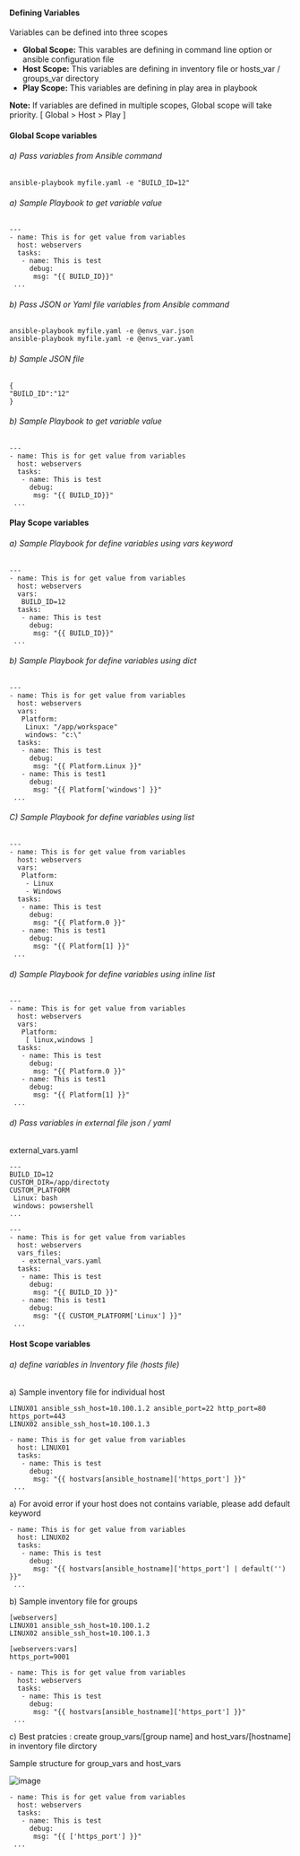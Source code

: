 #### Defining Variables
Variables can  be defined into three scopes
* **Global Scope:** This varables are defining in command line option or ansible configuration file
* **Host Scope:** This variables are defining in inventory file or hosts_var / groups_var directory
* **Play Scope:** This variables are defining in play area in playbook
  
**Note:** If variables are defined in multiple scopes, Global scope will take priority. [ Global > Host > Play ]

#### Global Scope variables
###### a) Pass variables from Ansible command
```
ansible-playbook myfile.yaml -e "BUILD_ID=12"
```
###### a) Sample Playbook to get variable value
```
---
- name: This is for get value from variables
  host: webservers
  tasks:
   - name: This is test
     debug:
      msg: "{{ BUILD_ID}}"
 ...
```
###### b) Pass JSON or Yaml file variables from Ansible command
```
ansible-playbook myfile.yaml -e @envs_var.json
ansible-playbook myfile.yaml -e @envs_var.yaml
```
###### b) Sample JSON file
```
{
"BUILD_ID":"12"
}
```
###### b) Sample Playbook to get variable value
```
---
- name: This is for get value from variables
  host: webservers
  tasks:
   - name: This is test
     debug:
      msg: "{{ BUILD_ID}}"
 ...
```


#### Play Scope variables
###### a) Sample Playbook for define variables using vars keyword
```
---
- name: This is for get value from variables
  host: webservers
  vars:
   BUILD_ID=12
  tasks:
   - name: This is test
     debug:
      msg: "{{ BUILD_ID}}"
 ...
```
###### b) Sample Playbook for define variables using dict
```
---
- name: This is for get value from variables
  host: webservers
  vars:
   Platform:
    Linux: "/app/workspace"
    windows: "c:\"
  tasks:
   - name: This is test
     debug:
      msg: "{{ Platform.Linux }}"
   - name: This is test1
     debug:
      msg: "{{ Platform['windows'] }}"
 ...
```
###### C) Sample Playbook for define variables using list
```
---
- name: This is for get value from variables
  host: webservers
  vars:
   Platform:
    - Linux
    - Windows
  tasks:
   - name: This is test
     debug:
      msg: "{{ Platform.0 }}"
   - name: This is test1
     debug:
      msg: "{{ Platform[1] }}"
 ...
```
###### d) Sample Playbook for define variables using inline list
```
---
- name: This is for get value from variables
  host: webservers
  vars:
   Platform:
    [ linux,windows ]
  tasks:
   - name: This is test
     debug:
      msg: "{{ Platform.0 }}"
   - name: This is test1
     debug:
      msg: "{{ Platform[1] }}"
 ...
```
###### d) Pass variables in external file json / yaml
external_vars.yaml
```
---
BUILD_ID=12
CUSTOM_DIR=/app/directoty
CUSTOM_PLATFORM
 Linux: bash
 windows: powsershell
...
```
```
---
- name: This is for get value from variables
  host: webservers
  vars_files:
   - external_vars.yaml
  tasks:
   - name: This is test
     debug:
      msg: "{{ BUILD_ID }}"
   - name: This is test1
     debug:
      msg: "{{ CUSTOM_PLATFORM['Linux'] }}"
 ...
```
#### Host Scope variables
###### a) define variables in Inventory file (hosts file)

a) Sample inventory file for individual host
```
LINUX01 ansible_ssh_host=10.100.1.2 ansible_port=22 http_port=80 https_port=443
LINUX02 ansible_ssh_host=10.100.1.3
```
```
- name: This is for get value from variables
  host: LINUX01
  tasks:
   - name: This is test
     debug:
      msg: "{{ hostvars[ansible_hostname]['https_port'] }}"
 ...
```
a) For avoid error if your host does not contains variable, please add default keyword
```
- name: This is for get value from variables
  host: LINUX02
  tasks:
   - name: This is test
     debug:
      msg: "{{ hostvars[ansible_hostname]['https_port'] | default('') }}"
 ...
```
b) Sample inventory file for groups
```
[webservers]
LINUX01 ansible_ssh_host=10.100.1.2
LINUX02 ansible_ssh_host=10.100.1.3

[webservers:vars]
https_port=9001
```

```
- name: This is for get value from variables
  host: webservers
  tasks:
   - name: This is test
     debug:
      msg: "{{ hostvars[ansible_hostname]['https_port'] }}"
 ...
```

c) Best pratcies : create group_vars/[group name] and host_vars/[hostname] in inventory file dirctory

Sample structure for group_vars and host_vars

![image](https://github.com/mahendran-indiabees/MyScripts/assets/96326288/ece9d305-a3a7-4b5b-9048-1d4fb6f5ed7e)

```
- name: This is for get value from variables
  host: webservers
  tasks:
   - name: This is test
     debug:
      msg: "{{ ['https_port'] }}"
 ...
```
